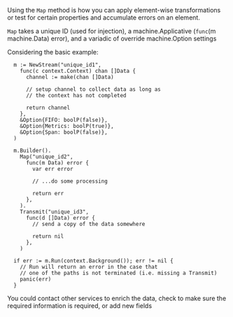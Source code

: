 Using the `Map` method is how you can apply element-wise transformations or test for certain properties and accumulate errors on an element.

`Map` takes a unique ID (used for injection), a machine.Applicative (`func`(m machine.Data) error), and a variadic of override machine.Option settings

Considering the basic example:


```golang
  m := NewStream("unique_id1", 
    func(c context.Context) chan []Data {
      channel := make(chan []Data)
    
      // setup channel to collect data as long as 
      // the context has not completed

      return channel
    },
    &Option{FIFO: boolP(false)},
    &Option{Metrics: boolP(true)},
    &Option{Span: boolP(false)},
  )

  m.Builder().
    Map("unique_id2", 
      func(m Data) error {
        var err error

        // ...do some processing

        return err
      },
    ).
    Transmit("unique_id3", 
      func(d []Data) error {
        // send a copy of the data somewhere

        return nil
      },
    )

  if err := m.Run(context.Background()); err != nil {
    // Run will return an error in the case that 
    // one of the paths is not terminated (i.e. missing a Transmit)
    panic(err)
  }
```

You could contact other services to enrich the data, check to make sure the required information is required, or add new fields